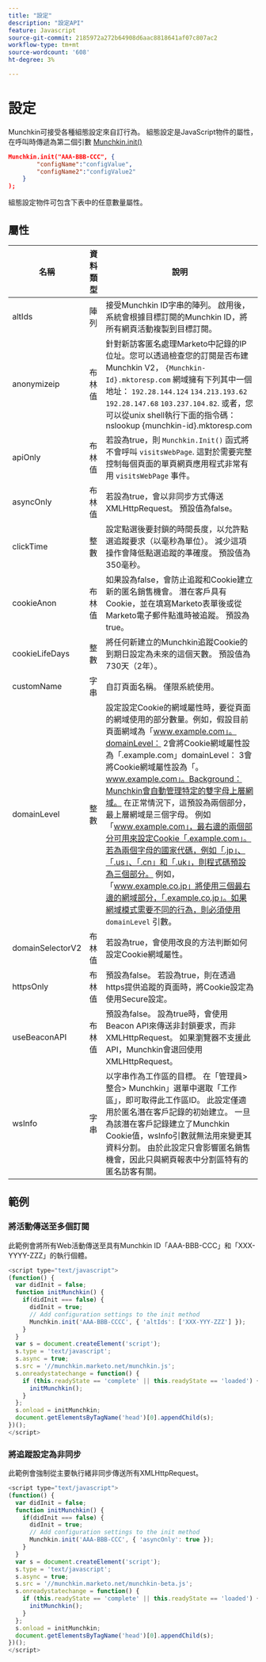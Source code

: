 ```yaml
---
title: "設定"
description: "設定API"
feature: Javascript
source-git-commit: 2185972a272b64908d6aac8818641af07c807ac2
workflow-type: tm+mt
source-wordcount: '608'
ht-degree: 3%

---
```



# 設定

Munchkin可接受各種組態設定來自訂行為。 組態設定是JavaScript物件的屬性，在呼叫時傳遞為第二個引數 [Munchkin.init()](lead-tracking.md#munchkin-behavior)

```json
Munchkin.init("AAA-BBB-CCC", {
        "configName":"configValue",
        "configName2":"configValue2"
    }
);
```

組態設定物件可包含下表中的任意數量屬性。

## 屬性

| 名稱 | 資料類型 | 說明 |
|---|---|---|
| altIds | 陣列 | 接受Munchkin ID字串的陣列。 啟用後，系統會根據目標訂閱的Munchkin ID，將所有網頁活動複製到目標訂閱。 |
| anonymizeip | 布林值 | 針對新訪客匿名處理Marketo中記錄的IP位址。您可以透過檢查您的訂閱是否布建Munchkin V2， `{Munchkin-Id}.mktoresp.com` 網域擁有下列其中一個地址： `192.28.144.124` `134.213.193.62` `192.28.147.68` `103.237.104.82`. 或者，您可以從unix shell執行下面的指令碼： nslookup {munchkin-id}.mktoresp.com | grep -E -c -e &quot;(192.28.144.124,134.213.193.62,192.28.147.68,103.237.104.82)&quot;如果命令輸出「0」，則您的訂閱不會布建Munchkin V2；如果命令輸出1或更大，則會布建。 |
| apiOnly | 布林值 | 若設為true，則 `Munchkin.Init()` 函式將不會呼叫 `visitsWebPage`. 這對於需要完整控制每個頁面的單頁網頁應用程式非常有用 `visitsWebPage` 事件。 |
| asyncOnly | 布林值 | 若設為true，會以非同步方式傳送XMLHttpRequest。 預設值為false。 |
| clickTime | 整數 | 設定點選後要封鎖的時間長度，以允許點選追蹤要求（以毫秒為單位）。 減少這項操作會降低點選追蹤的準確度。 預設值為350毫秒。 |
| cookieAnon | 布林值 | 如果設為false，會防止追蹤和Cookie建立新的匿名銷售機會。 潛在客戶具有Cookie，並在填寫Marketo表單後或從Marketo電子郵件點進時被追蹤。 預設為true。 |
| cookieLifeDays | 整數 | 將任何新建立的Munchkin追蹤Cookie的到期日設定為未來的這個天數。 預設值為730天（2年）。 |
| customName | 字串 | 自訂頁面名稱。 僅限系統使用。 |
| domainLevel | 整數 | 設定設定Cookie的網域屬性時，要從頁面的網域使用的部分數量。例如，假設目前頁面網域為「www.example.com」。domainLevel： 2會將Cookie網域屬性設為「.example.com」domainLevel： 3會將Cookie網域屬性設為「。www.example.com」。Background：Munchkin會自動管理特定的雙字母上層網域。 在正常情況下，這預設為兩個部分，最上層網域是三個字母。 例如「www.example.com」，最右邊的兩個部分可用來設定Cookie「.example.com」。若為兩個字母的國家代碼，例如「.jp」、「.us」、「.cn」和「.uk」，則程式碼預設為三個部分。 例如，「www.example.co.jp」將使用三個最右邊的網域部分，「.example.co.jp」。如果網域模式需要不同的行為，則必須使用 `domainLevel` 引數。 |
| domainSelectorV2 | 布林值 | 若設為true，會使用改良的方法判斷如何設定Cookie網域屬性。 |
| httpsOnly | 布林值 | 預設為false。 若設為true，則在透過https提供追蹤的頁面時，將Cookie設定為使用Secure設定。 |
| useBeaconAPI | 布林值 | 預設為false。 設為true時，會使用Beacon API來傳送非封鎖要求，而非XMLHttpRequest。 如果瀏覽器不支援此API，Munchkin會退回使用XMLHttpRequest。 |
| wsInfo | 字串 | 以字串作為工作區的目標。 在「管理員>整合> Munchkin」選單中選取「工作區」，即可取得此工作區ID。 此設定僅適用於匿名潛在客戶記錄的初始建立。 一旦為該潛在客戶記錄建立了Munchkin Cookie值，wsInfo引數就無法用來變更其資料分割。 由於此設定只會影響匿名銷售機會，因此只與網頁報表中分割區特有的匿名訪客有關。 |

## 範例

### 將活動傳送至多個訂閱

此範例會將所有Web活動傳送至具有Munchkin ID「AAA-BBB-CCC」和「XXX-YYYY-ZZZ」的執行個體。

```javascript
<script type="text/javascript">
(function() {
  var didInit = false;
  function initMunchkin() {
    if(didInit === false) {
      didInit = true;
      // Add configuration settings to the init method
      Munchkin.init('AAA-BBB-CCCC', { 'altIds': ['XXX-YYY-ZZZ'] });
    }
  }
  var s = document.createElement('script');
  s.type = 'text/javascript';
  s.async = true;
  s.src = '//munchkin.marketo.net/munchkin.js';
  s.onreadystatechange = function() {
    if (this.readyState == 'complete' || this.readyState == 'loaded') {
      initMunchkin();
    }
  };
  s.onload = initMunchkin;
  document.getElementsByTagName('head')[0].appendChild(s);
})();
</script>
```

### 將追蹤設定為非同步

此範例會強制從主要執行緒非同步傳送所有XMLHttpRequest。

```javascript
<script type="text/javascript">
(function() {
  var didInit = false;
  function initMunchkin() {
    if(didInit === false) {
      didInit = true;
      // Add configuration settings to the init method
      Munchkin.init('AAA-BBB-CCC', { 'asyncOnly': true });
    }
  }
  var s = document.createElement('script');
  s.type = 'text/javascript';
  s.async = true;
  s.src = '//munchkin.marketo.net/munchkin-beta.js';
  s.onreadystatechange = function() {
    if (this.readyState == 'complete' || this.readyState == 'loaded') {
      initMunchkin();
    }
  };
  s.onload = initMunchkin;
  document.getElementsByTagName('head')[0].appendChild(s);
})();
</script>
```
